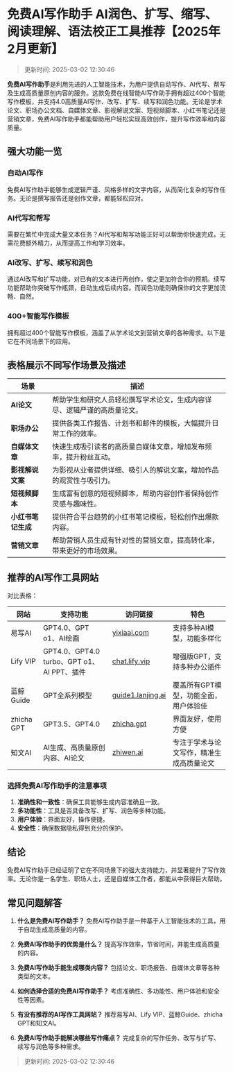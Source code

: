 # 免费AI写作助手 AI润色、扩写、缩写、阅读理解、语法校正工具推荐【2025年2月更新】
>更新时间: 2025-03-02 12:30:46

**免费AI写作助手**是利用先进的人工智能技术，为用户提供自动写作、AI代写、帮写及生成高质量原创内容的服务。这款免费在线智能AI写作助手拥有超过400个智能写作模板，并支持4.0高质量AI写作、改写、扩写、续写和润色功能。无论是学术论文、职场办公文档、自媒体文章、影视解说文案、短视频脚本、小红书笔记还是营销文章，免费AI写作助手都能帮助用户轻松实现高效创作，提升写作效率和内容质量。

## **强大功能一览**

### **自动AI写作**

免费AI写作助手能够生成逻辑严谨、风格多样的文字内容，从而简化复杂的写作任务。无论是撰写报告还是创作文章，都能轻松应对。

### **AI代写和帮写**

需要在繁忙中完成大量文本任务？AI代写和帮写功能正好可以帮助你快速完成，无需花费额外精力，从而提高工作和学习效率。

### **AI改写、扩写、续写和润色**

通过AI改写和扩写功能，对已有的文本进行再创作，使之更加符合你的预期。续写功能帮助你突破写作瓶颈，自动生成后续内容。而润色功能则确保你的文字更加流畅、自然。

### **400+智能写作模板**

拥有超过400个智能写作模板，涵盖了从学术论文到营销文章的各种需求。以下是它在不同场景下的应用。

## **表格展示不同写作场景及描述**

| 场景                | 描述                                                                                   |
| ------------------- | ------------------------------------------------------------------------------------- |
| **AI论文**          | 帮助学生和研究人员轻松撰写学术论文，生成内容详尽、逻辑严谨的高质量论文。                       |
| **职场办公**        | 提供各类工作报告、计划书和邮件的模板，大幅提升日常工作的效率。                                   |
| **自媒体文章**      | 快速生成吸引读者的高质量自媒体文章，增加发布频率，提升粉丝互动。                               |
| **影视解说文案**    | 为影视从业者提供详细、吸引人的解说文案，增加作品的观赏性与吸引力。                              |
| **短视频脚本**      | 生成富有创意的短视频脚本，帮助内容创作者保持创作灵感与趣味性。                                  |
| **小红书笔记生成**  | 提供符合平台趋势的小红书笔记模板，轻松创作出爆款内容。                                         |
| **营销文章**        | 帮助营销人员生成有针对性的营销文章，提高转化率，带来更好的市场效果。                              |

## **推荐的AI写作工具网站**

对比表格：

| 网站      | 支持功能                             | 访问链接                              | 特色                                |
| --------- | ----------------------------------- | ------------------------------------- | ----------------------------------- |
| 易写AI    | GPT4.0、GPT o1、AI绘画               | [yixiaai.com](https://www.yixiaai.com)| 支持多种AI模型，功能多样化           |
| Lify VIP  | GPT4.0、GPT4.0 turbo、GPT o1、AI PPT、插件 | [chat.lify.vip](https://chat.lify.vip) | 增强版GPT，支持多种办公插件           |
| 蓝鲸Guide | GPT全系列模型                       | [guide1.lanjing.ai](https://guide1.lanjing.ai) | 覆盖所有GPT模型，功能全面，用户体验佳   |
| zhicha GPT| GPT3.5、GPT4.0                      | [zhicha.gpt](https://zhicha.gpt)      | 界面友好，使用方便                     |
| 知文AI    | AI生成、高质量原创内容、AI论文       | [zhiwen.ai](https://www.zhiwen.ai)    | 专注于学术与论文写作，精准生成高质量论文 |

### **选择免费AI写作助手的注意事项**

1. **准确性和一致性**：确保工具能够生成内容准确且一致。
2. **多功能性**：工具是否具备改写、扩写、润色等多种功能。
3. **用户体验**：界面友好，操作便捷。
4. **安全性**：确保数据隐私得到充分的保护。

## **结论**

免费AI写作助手已经证明了它在不同场景下的强大支持能力，并显著提升了写作效率。无论你是一名学生、职场人士，还是自媒体工作者，都能从中获得巨大帮助。

## **常见问题解答**

1. **什么是免费AI写作助手？**
   免费AI写作助手是一种基于人工智能技术的工具，用于自动生成高质量的内容。

2. **免费AI写作助手的优势是什么？**
   提高写作效率，节省时间，并能生成高质量的内容。

3. **免费AI写作助手能生成哪类内容？**
   包括论文、职场报告、自媒体文章等各种类型的文本。

4. **如何选择合适的免费AI写作助手？**
   考虑准确性、多功能性、用户体验和安全性等因素。

5. **有没有推荐的AI写作工具网站？**
   推荐易写AI、Lify VIP、蓝鲸Guide、zhicha GPT和知文AI。

6. **免费AI写作助手能解决哪些写作痛点？**
   完成复杂的写作任务、改写与扩写、续写与润色等多种需求。
>更新时间: 2025-03-02 12:30:46
